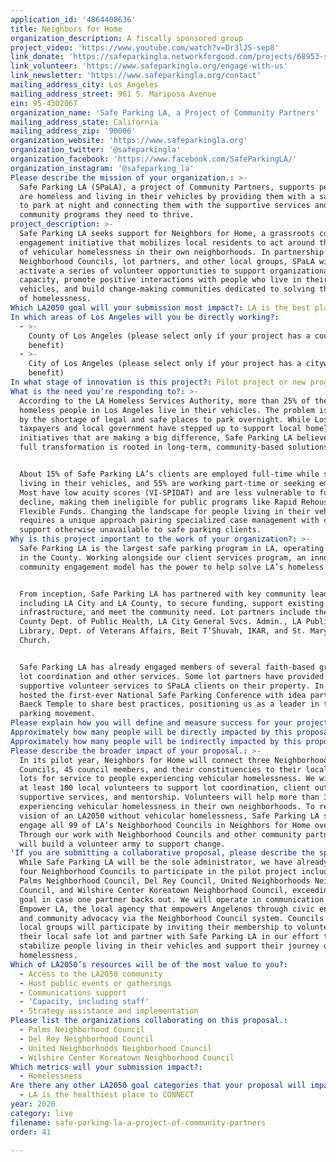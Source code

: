```yaml
---
application_id: '4864408636'
title: Neighbors for Home
organization_description: A fiscally sponsored group
project_video: 'https://www.youtube.com/watch?v=Dr3lJS-sep8'
link_donate: 'https://safeparkingla.networkforgood.com/projects/68953-safe-parking-la'
link_volunteer: 'https://www.safeparkingla.org/engage-with-us'
link_newsletter: 'https://www.safeparkingla.org/contact'
mailing_address_city: Los Angeles
mailing_address_street: 961 S. Mariposa Avenue
ein: 95-4302067
organization_name: 'Safe Parking LA, a Project of Community Partners'
mailing_address_state: California
mailing_address_zip: '90006'
organization_website: 'https://www.safeparkingla.org'
organization_twitter: '@safeparkingla'
organization_facebook: 'https://www.facebook.com/SafeParkingLA/'
organization_instagram: '@safeparking_la'
Please describe the mission of your organization.: >-
  Safe Parking LA (SPaLA), a project of Community Partners, supports people who
  are homeless and living in their vehicles by providing them with a safe place
  to park at night and connecting them with the supportive services and
  community programs they need to thrive.
project_description: >-
  Safe Parking LA seeks support for Neighbors for Home, a grassroots community
  engagement initiative that mobilizes local residents to act around the problem
  of vehicular homelessness in their own neighborhoods. In partnership with LA’s
  Neighborhood Councils, lot partners, and other local groups, SPaLA will
  activate a series of volunteer opportunities to support organizational
  capacity, promote positive interactions with people who live in their
  vehicles, and build change-making communities dedicated to solving the problem
  of homelessness.
Which LA2050 goal will your submission most impact?: LA is the best place to LIVE
In which areas of Los Angeles will you be directly working?:
  - >-
    County of Los Angeles (please select only if your project has a countywide
    benefit)
  - >-
    City of Los Angeles (please select only if your project has a citywide
    benefit)
In what stage of innovation is this project?: Pilot project or new program (testing or implementing a new idea)
What is the need you’re responding to?: >-
  According to the LA Homeless Services Authority, more than 25% of the 58,936
  homeless people in Los Angeles live in their vehicles. The problem is worsened
  by the shortage of legal and safe places to park overnight. While Los Angeles
  taxpayers and local government have stepped up to support local homelessness
  initiatives that are making a big difference, Safe Parking LA believes that
  full transformation is rooted in long-term, community-based solutions.  


  About 15% of Safe Parking LA’s clients are employed full-time while still
  living in their vehicles, and 55% are working part-time or seeking employment.
  Most have low acuity scores (VI-SPIDAT) and are less vulnerable to further
  decline, making them ineligible for public programs like Rapid Rehousing and
  Flexible Funds. Changing the landscape for people living in their vehicles
  requires a unique approach pairing specialized case management with community
  support otherwise unavailable to safe parking clients. 
Why is this project important to the work of your organization?: >-
  Safe Parking LA is the largest safe parking program in LA, operating ten lots
  in the County. Working alongside our client services program, an innovative
  community engagement model has the power to help solve LA’s homeless crisis.  


  From inception, Safe Parking LA has partnered with key community leaders,
  including LA City and LA County, to secure funding, support existing
  infrastructure, and meet the community need. Lot partners include the LA
  County Dept. of Public Health, LA City General Svcs. Admin., LA Public
  Library, Dept. of Veterans Affairs, Beit T’Shuvah, IKAR, and St. Mary’s
  Church. 


  Safe Parking LA has already engaged members of several faith-based groups in
  lot coordination and other services. Some lot partners have provided
  supportive volunteer services to SPaLA clients on their property. In 2019, we
  hosted the first-ever National Safe Parking Conference with idea partner Leo
  Baeck Temple to share best practices, positioning us as a leader in the safe
  parking movement. 
Please explain how you will define and measure success for your project.: "Safe Parking LA will be successful when hire a Neighborhood Volunteer Coordinator and engage local volunteers in: \n\n*\tSupported On-site Lot Coordination: Volunteers welcome safe parking clients, collect basic information, and provide social engagement at lots. \n*\tSupported Client Outreach: Volunteers help connect prospective clients to safe parking and local resources. \n*\tSupportive Services: Volunteers provide services including dinners for safe parking clients.  \n*\tSupported Mentorship: Volunteers mentor safe parking clients to support education, training, work, and more. \n*\tTraining: Volunteers will get the tools they need to be effective in their service with extensive support from Safe Parking LA’s expert staff throughout the volunteer experience.   \n\nSuccess will be measured using the following benchmarks:\n*\tThree active Neighborhood Council partnerships established.\n*\tVolunteer toolkit completed and utilized with in-person training and ongoing engagement. \n*\tOn-site lot coordination yields two volunteers per night per lot.\n*\tClient outreach yields at least two volunteers ongoing per lot. \n*\tSupportive Services yields weekly community dinners per lot. \n*\tMentorship yields at least two pilot mentor-client partnerships per lot. \n\nBy introducing a new community engagement project to our innovative safe parking model, Safe Parking LA and LA2050 will be partners in change, powering our vision of an LA2050 without vehicular homelessness.  "
Approximately how many people will be directly impacted by this proposal?: '100'
Approximately how many people will be indirectly impacted by this proposal?: '300'
Please describe the broader impact of your proposal.: >-
  In its pilot year, Neighbors for Home will connect three Neighborhood
  Councils, 45 council members, and their constituencies to their local safe
  lots for service to people experiencing vehicular homelessness. We will train
  at least 100 local volunteers to support lot coordination, client outreach,
  supportive services, and mentorship. Volunteers will help more than 300 people
  experiencing vehicular homelessness in their own neighborhoods. To realize our
  vision of an LA2050 without vehicular homelessness, Safe Parking LA seeks to
  engage all 99 of LA’s Neighborhood Councils in Neighbors for Home over time.
  Through our work with Neighborhood Councils and other community partners, we
  will build a volunteer army to support change.  
'If you are submitting a collaborative proposal, please describe the specific role of partner organizations in the project.': >-
  While Safe Parking LA will be the sole administrator, we have already engaged
  four Neighborhood Councils to participate in the pilot project including the
  Palms Neighborhood Council, Del Rey Council, United Neighborhoods Neighborhood
  Council, and Wilshire Center Koreatown Neighborhood Council, exceeding our
  goal in case one partner backs out. We will operate in communication with
  Empower LA, the local agency that empowers Angelenos through civic engagement
  and community advocacy via the Neighborhood Council system. Councils and other
  local groups will participate by inviting their membership to volunteer with
  their local safe lot and partner with Safe Parking LA in our effort to
  stabilize people living in their vehicles and support their journey out of
  homelessness.  
Which of LA2050’s resources will be of the most value to you?:
  - Access to the LA2050 community
  - Host public events or gatherings
  - Communications support
  - 'Capacity, including staff'
  - Strategy assistance and implementation
Please list the organizations collaborating on this proposal.:
  - Palms Neighborhood Council
  - Del Rey Neighborhood Council
  - United Neighborhoods Neighborhood Council
  - Wilshire Center Koreatown Neighborhood Council
Which metrics will your submission impact?:
  - Homelessness
Are there any other LA2050 goal categories that your proposal will impact?:
  - LA is the healthiest place to CONNECT
year: 2020
category: live
filename: safe-parking-la-a-project-of-community-partners
order: 41

---
```

